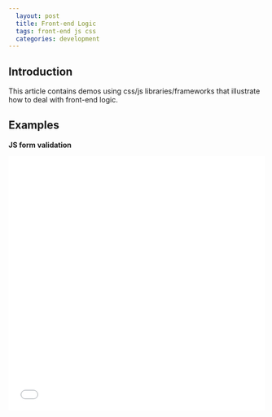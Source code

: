 ```yaml
---
  layout: post
  title: Front-end Logic
  tags: front-end js css
  categories: development
---
```


## Introduction

This article contains demos using css/js libraries/frameworks that illustrate how to deal with front-end logic.<!--excerpt-->

## Examples

**JS form validation**

<iframe width="100%" height="500" src="//jsfiddle.net/hendryzhou889/vw3k6oa7/embedded/" allowfullscreen="allowfullscreen" frameborder="0"></iframe>
